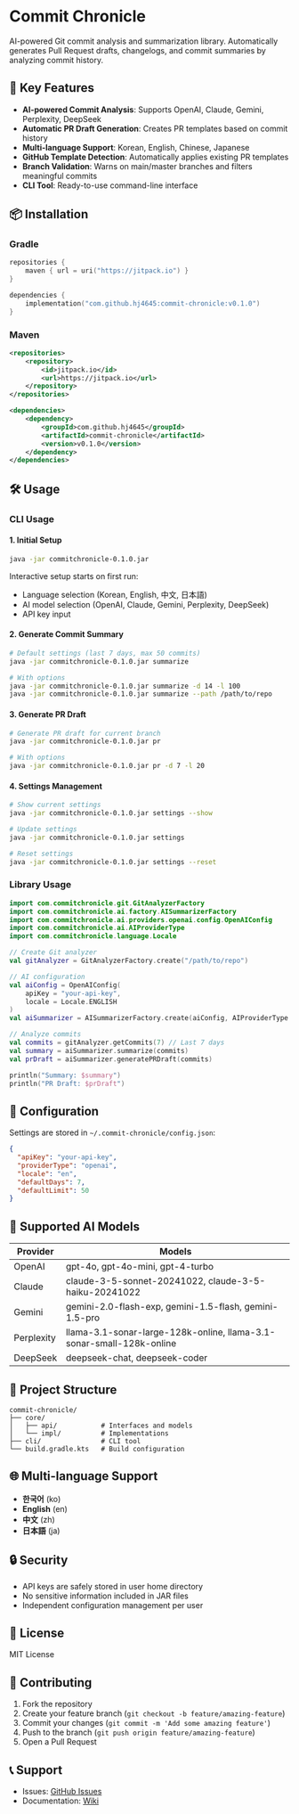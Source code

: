 # Commit Chronicle

AI-powered Git commit analysis and summarization library. Automatically generates Pull Request drafts, changelogs, and commit summaries by analyzing commit history.

## 🚀 Key Features

- **AI-powered Commit Analysis**: Supports OpenAI, Claude, Gemini, Perplexity, DeepSeek
- **Automatic PR Draft Generation**: Creates PR templates based on commit history
- **Multi-language Support**: Korean, English, Chinese, Japanese
- **GitHub Template Detection**: Automatically applies existing PR templates
- **Branch Validation**: Warns on main/master branches and filters meaningful commits
- **CLI Tool**: Ready-to-use command-line interface

## 📦 Installation

### Gradle

```kotlin
repositories {
    maven { url = uri("https://jitpack.io") }
}

dependencies {
    implementation("com.github.hj4645:commit-chronicle:v0.1.0")
}
```

### Maven

```xml
<repositories>
    <repository>
        <id>jitpack.io</id>
        <url>https://jitpack.io</url>
    </repository>
</repositories>

<dependencies>
    <dependency>
        <groupId>com.github.hj4645</groupId>
        <artifactId>commit-chronicle</artifactId>
        <version>v0.1.0</version>
    </dependency>
</dependencies>
```

## 🛠️ Usage

### CLI Usage

#### 1. Initial Setup

```bash
java -jar commitchronicle-0.1.0.jar
```

Interactive setup starts on first run:
- Language selection (Korean, English, 中文, 日本語)
- AI model selection (OpenAI, Claude, Gemini, Perplexity, DeepSeek)
- API key input

#### 2. Generate Commit Summary

```bash
# Default settings (last 7 days, max 50 commits)
java -jar commitchronicle-0.1.0.jar summarize

# With options
java -jar commitchronicle-0.1.0.jar summarize -d 14 -l 100
java -jar commitchronicle-0.1.0.jar summarize --path /path/to/repo
```

#### 3. Generate PR Draft

```bash
# Generate PR draft for current branch
java -jar commitchronicle-0.1.0.jar pr

# With options
java -jar commitchronicle-0.1.0.jar pr -d 7 -l 20
```

#### 4. Settings Management

```bash
# Show current settings
java -jar commitchronicle-0.1.0.jar settings --show

# Update settings
java -jar commitchronicle-0.1.0.jar settings

# Reset settings
java -jar commitchronicle-0.1.0.jar settings --reset
```

### Library Usage

```kotlin
import com.commitchronicle.git.GitAnalyzerFactory
import com.commitchronicle.ai.factory.AISummarizerFactory
import com.commitchronicle.ai.providers.openai.config.OpenAIConfig
import com.commitchronicle.ai.AIProviderType
import com.commitchronicle.language.Locale

// Create Git analyzer
val gitAnalyzer = GitAnalyzerFactory.create("/path/to/repo")

// AI configuration
val aiConfig = OpenAIConfig(
    apiKey = "your-api-key",
    locale = Locale.ENGLISH
)
val aiSummarizer = AISummarizerFactory.create(aiConfig, AIProviderType.OPENAI)

// Analyze commits
val commits = gitAnalyzer.getCommits(7) // Last 7 days
val summary = aiSummarizer.summarize(commits)
val prDraft = aiSummarizer.generatePRDraft(commits)

println("Summary: $summary")
println("PR Draft: $prDraft")
```

## 🔧 Configuration

Settings are stored in `~/.commit-chronicle/config.json`:

```json
{
  "apiKey": "your-api-key",
  "providerType": "openai",
  "locale": "en",
  "defaultDays": 7,
  "defaultLimit": 50
}
```

## 🤖 Supported AI Models

| Provider | Models |
|----------|--------|
| OpenAI | gpt-4o, gpt-4o-mini, gpt-4-turbo |
| Claude | claude-3-5-sonnet-20241022, claude-3-5-haiku-20241022 |
| Gemini | gemini-2.0-flash-exp, gemini-1.5-flash, gemini-1.5-pro |
| Perplexity | llama-3.1-sonar-large-128k-online, llama-3.1-sonar-small-128k-online |
| DeepSeek | deepseek-chat, deepseek-coder |

## 📁 Project Structure

```
commit-chronicle/
├── core/
│   ├── api/           # Interfaces and models
│   └── impl/          # Implementations
├── cli/               # CLI tool
└── build.gradle.kts   # Build configuration
```

## 🌐 Multi-language Support

- **한국어** (ko)
- **English** (en)
- **中文** (zh)
- **日本語** (ja)

## 🔒 Security

- API keys are safely stored in user home directory
- No sensitive information included in JAR files
- Independent configuration management per user

## 📄 License

MIT License

## 🤝 Contributing

1. Fork the repository
2. Create your feature branch (`git checkout -b feature/amazing-feature`)
3. Commit your changes (`git commit -m 'Add some amazing feature'`)
4. Push to the branch (`git push origin feature/amazing-feature`)
5. Open a Pull Request

## 📞 Support

- Issues: [GitHub Issues](https://github.com/hj4645/commit-chronicle/issues)
- Documentation: [Wiki](https://github.com/hj4645/commit-chronicle/wiki) 